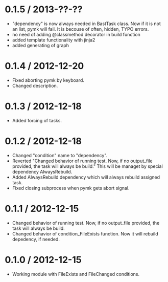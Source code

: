 0.1.5 / 2013-??-??
==================

  * "dependency" is now always needed in BastTask class. Now if it is not an list,
    pymk will fail. It is becouse of often,  hidden, TYPO errors.
  * no need of adding @classmethod decorator in build function
  * added template functionality with jinja2
  * added generating of graph

0.1.4 / 2012-12-20
==================

  * Fixed aborting pymk by keyboard.
  * Changed description.

0.1.3 / 2012-12-18
==================

  * Added forcing of tasks.

0.1.2 / 2012-12-18
==================

  * Changed "condition" name to "dependency".
  * Reverted "Changed behavior of running test. Now, if no output_file provided, the task
    will always be build." This will be managet by special dependency AlwaysRebuild.
  * Added AlwaysRebuild dependency which will always rebuild assigned task.
  * Fixed closing subprocess when pymk gets abort signal.

0.1.1 / 2012-12-15
==================

  * Changed behavior of running test. Now, if no output_file provided, the task
    will always be build.
  * Changed behavior of condition_FileExists function. Now it will rebuild depedency,
    if needed.

0.1.0 / 2012-12-15
==================

  * Working module with FileExists and FileChanged conditions.
